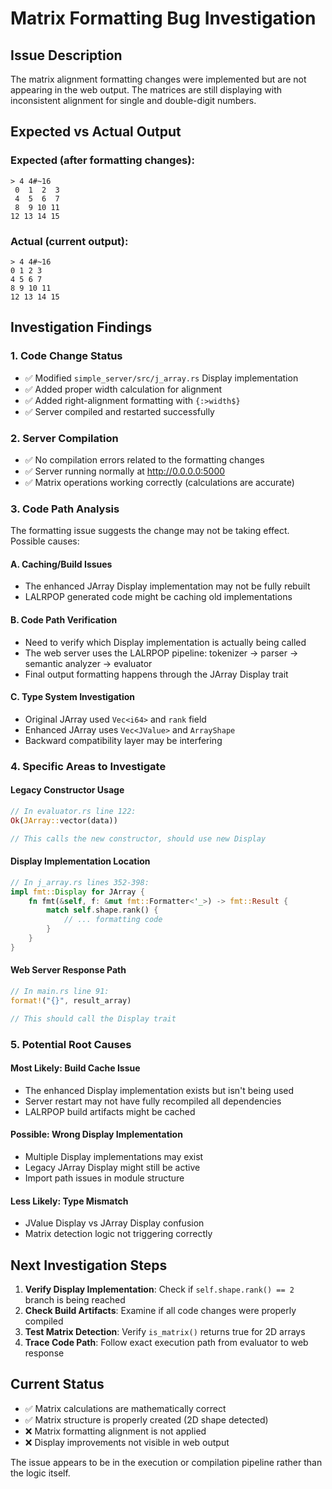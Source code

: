 # Matrix Formatting Bug Investigation

## Issue Description
The matrix alignment formatting changes were implemented but are not appearing in the web output. The matrices are still displaying with inconsistent alignment for single and double-digit numbers.

## Expected vs Actual Output

### Expected (after formatting changes):
```
> 4 4#~16
 0  1  2  3
 4  5  6  7
 8  9 10 11
12 13 14 15
```

### Actual (current output):
```
> 4 4#~16
0 1 2 3
4 5 6 7
8 9 10 11
12 13 14 15
```

## Investigation Findings

### 1. Code Change Status
- ✅ Modified `simple_server/src/j_array.rs` Display implementation
- ✅ Added proper width calculation for alignment
- ✅ Added right-alignment formatting with `{:>width$}`
- ✅ Server compiled and restarted successfully

### 2. Server Compilation
- ✅ No compilation errors related to the formatting changes
- ✅ Server running normally at http://0.0.0.0:5000
- ✅ Matrix operations working correctly (calculations are accurate)

### 3. Code Path Analysis
The formatting issue suggests the change may not be taking effect. Possible causes:

#### A. Caching/Build Issues
- The enhanced JArray Display implementation may not be fully rebuilt
- LALRPOP generated code might be caching old implementations

#### B. Code Path Verification
- Need to verify which Display implementation is actually being called
- The web server uses the LALRPOP pipeline: tokenizer → parser → semantic analyzer → evaluator
- Final output formatting happens through the JArray Display trait

#### C. Type System Investigation
- Original JArray used `Vec<i64>` and `rank` field
- Enhanced JArray uses `Vec<JValue>` and `ArrayShape`
- Backward compatibility layer may be interfering

### 4. Specific Areas to Investigate

#### Legacy Constructor Usage
```rust
// In evaluator.rs line 122:
Ok(JArray::vector(data))

// This calls the new constructor, should use new Display
```

#### Display Implementation Location
```rust
// In j_array.rs lines 352-398:
impl fmt::Display for JArray {
    fn fmt(&self, f: &mut fmt::Formatter<'_>) -> fmt::Result {
        match self.shape.rank() {
            // ... formatting code
        }
    }
}
```

#### Web Server Response Path
```rust
// In main.rs line 91:
format!("{}", result_array)

// This should call the Display trait
```

### 5. Potential Root Causes

#### Most Likely: Build Cache Issue
- The enhanced Display implementation exists but isn't being used
- Server restart may not have fully recompiled all dependencies
- LALRPOP build artifacts might be cached

#### Possible: Wrong Display Implementation
- Multiple Display implementations may exist
- Legacy JArray Display might still be active
- Import path issues in module structure

#### Less Likely: Type Mismatch
- JValue Display vs JArray Display confusion
- Matrix detection logic not triggering correctly

## Next Investigation Steps

1. **Verify Display Implementation**: Check if `self.shape.rank() == 2` branch is being reached
2. **Check Build Artifacts**: Examine if all code changes were properly compiled
3. **Test Matrix Detection**: Verify `is_matrix()` returns true for 2D arrays
4. **Trace Code Path**: Follow exact execution path from evaluator to web response

## Current Status
- ✅ Matrix calculations are mathematically correct
- ✅ Matrix structure is properly created (2D shape detected)
- ❌ Matrix formatting alignment is not applied
- ❌ Display improvements not visible in web output

The issue appears to be in the execution or compilation pipeline rather than the logic itself.